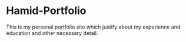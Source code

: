 # Hamid-Portfolio
This is my personal portfolio site which justify about my experience and education and other necessary detail.
